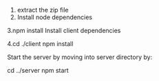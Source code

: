 1. extract the zip file
2. Install node dependencies

3.npm install
Install client dependencies

4.cd ./client
npm install

Start the server by moving into server directory by:

cd ../server
npm start

